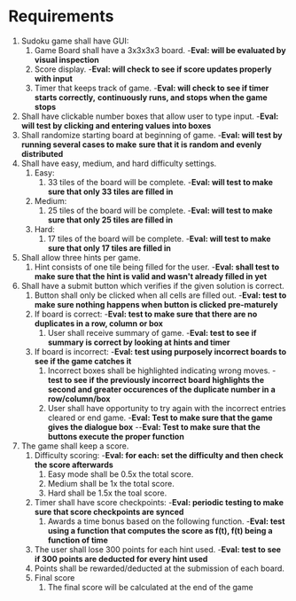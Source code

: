 # Requirements
 
1. Sudoku game shall have GUI:
	1. Game Board shall have a 3x3x3x3 board.
        -**Eval: will be evaluated by visual inspection**
    2. Score display.
        -**Eval: will check to see if score updates properly with input**
    3. Timer that keeps track of game.
        -**Eval: will check to see if timer starts correctly,**
            **continuously runs, and stops when the game stops**
2. Shall have clickable number boxes that allow user to type input.
    -**Eval: will test by clicking and entering values into boxes**
3. Shall randomize starting board at beginning of game.
    -**Eval: will test by running several cases to make**
        **sure that it is random and evenly distributed**
4. Shall have easy, medium, and hard difficulty settings.
    1. Easy:
        1. 33 tiles of the board will be complete.
            -**Eval: will test to make sure that only 33 tiles are filled in**
    2. Medium:
        1. 25 tiles of the board will be complete.
            -**Eval: will test to make sure that only 25 tiles are filled in**
    3. Hard:
        1. 17 tiles of the board will be complete.
            -**Eval: will test to make sure that only 17 tiles are filled in**
5. Shall allow three hints per game.
    1. Hint consists of one tile being filled for the user.
        -**Eval: shall test to make sure that the hint is valid and wasn't already filled in yet**
6. Shall have a submit button which verifies if the given solution is correct.
    1. Button shall only be clicked when all cells are filled out.
    -**Eval: test to make sure nothing happens when button is clicked pre-maturely**
    2. If board is correct:
        -**Eval: test to make sure that there are no duplicates in a row, column or box**
        1. User shall receive summary of game.
            -**Eval: test to see if summary is correct by looking at hints and timer**
    3. If board is incorrect:
        -**Eval: test using purposely incorrect boards to see if the game catches it**
        1. Incorrect boxes shall be highlighted indicating wrong moves.
            -**test to see if the previously incorrect board highlights the second and greater occurences of the duplicate number in a row/column/box**
        2. User shall have opportunity to try again with the incorrect entries cleared or end game.
            -**Eval: Test to make sure that the game gives the dialogue box**
                --**Eval: Test to make sure that the buttons execute the proper function**
7. The game shall keep a score.
    1. Difficulty scoring:
        -**Eval: for each: set the difficulty and then check the score afterwards**
        1. Easy mode shall be 0.5x the total score. 
        2. Medium shall be 1x the total score.
        3. Hard shall be 1.5x the toal score.
    2. Timer shall have score checkpoints:
        -**Eval: periodic testing to make sure that score checkpoints are synced**
        1. Awards a time bonus based on the following function.
            -**Eval: test using a function that computes the score as f(t), f(t) being a function of time**
    3. The user shall lose 300 points for each hint used.
        -**Eval: test to see if 300 points are deducted for every hint used**
    4. Points shall be rewarded/deducted at the submission of each board.
    5. Final score
        1. The final score will be calculated at the end of the game